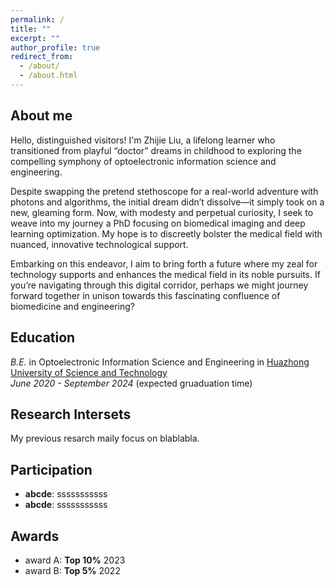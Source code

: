 ```yaml
---
permalink: /
title: ""
excerpt: ""
author_profile: true
redirect_from: 
  - /about/
  - /about.html
---
```


## About me
Hello, distinguished visitors! I'm Zhijie Liu, a lifelong learner who transitioned from playful “doctor” dreams in childhood to exploring the compelling symphony of optoelectronic information science and engineering.

Despite swapping the pretend stethoscope for a real-world adventure with photons and algorithms, the initial dream didn’t dissolve—it simply took on a new, gleaming form. Now, with modesty and perpetual curiosity, I seek to weave into my journey a PhD focusing on biomedical imaging and deep learning optimization. My hope is to discreetly bolster the medical field with nuanced, innovative technological support.

Embarking on this endeavor, I aim to bring forth a future where my zeal for technology supports and enhances the medical field in its noble pursuits. If you’re navigating through this digital corridor, perhaps we might journey forward together in unison towards this fascinating confluence of biomedicine and engineering?

## Education
_B.E._ in Optoelectronic Information Science and Engineering in [Huazhong University of Science and Technology](https://www.hust.edu.cn/)  
_June 2020 - September 2024_ (expected gruaduation time)

## Research Intersets
My previous resarch maily focus on blablabla.

## Participation
- **abcde**: sssssssssss
- **abcde**: sssssssssss

## Awards
- award A: **Top 10%** 2023
- award B: **Top 5%** 2022
